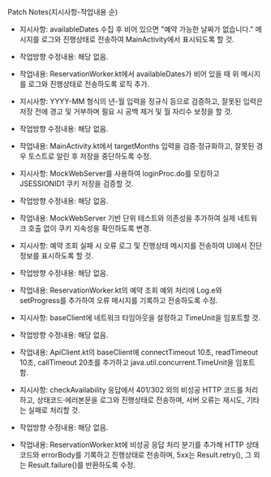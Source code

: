 Patch Notes(지시사항-작업내용 순)

- 지시사항: availableDates 수집 후 비어 있으면 "예약 가능한 날짜가 없습니다." 메시지를 로그와 진행상태로 전송하여 MainActivity에서 표시되도록 할 것.
- 작업방향 수정내용: 해당 없음.
- 작업내용: ReservationWorker.kt에서 availableDates가 비어 있을 때 위 메시지를 로그와 진행상태로 전송하도록 로직 추가.

- 지시사항: YYYY-MM 형식의 년-월 입력을 정규식 등으로 검증하고, 잘못된 입력은 저장 전에 경고 및 거부하며 필요 시 공백 제거 및 월 자리수 보정을 할 것.
- 작업방향 수정내용: 해당 없음.
- 작업내용: MainActivity.kt에서 targetMonths 입력을 검증·정규화하고, 잘못된 경우 토스트로 알린 후 저장을 중단하도록 수정.

- 지시사항: MockWebServer를 사용하여 loginProc.do를 모킹하고 JSESSIONID1 쿠키 저장을 검증할 것.
- 작업방향 수정내용: 해당 없음.
- 작업내용: MockWebServer 기반 단위 테스트와 의존성을 추가하여 실제 네트워크 호출 없이 쿠키 지속성을 확인하도록 변경.

- 지시사항: 예약 조회 실패 시 오류 로그 및 진행상태 메시지를 전송하여 UI에서 진단 정보를 표시하도록 할 것.
- 작업방향 수정내용: 해당 없음.
- 작업내용: ReservationWorker.kt의 예약 조회 예외 처리에 Log.e와 setProgress를 추가하여 오류 메시지를 기록하고 전송하도록 수정.

- 지시사항: baseClient에 네트워크 타임아웃을 설정하고 TimeUnit을 임포트할 것.
- 작업방향 수정내용: 해당 없음.
- 작업내용: ApiClient.kt의 baseClient에 connectTimeout 10초, readTimeout 10초, callTimeout 20초를 추가하고 java.util.concurrent.TimeUnit을 임포트함.

- 지시사항: checkAvailability 응답에서 401/302 외의 비성공 HTTP 코드를 처리하고, 상태코드·에러본문을 로그와 진행상태로 전송하며, 서버 오류는 재시도, 기타는 실패로 처리할 것.
- 작업방향 수정내용: 해당 없음.
- 작업내용: ReservationWorker.kt에 비성공 응답 처리 분기를 추가해 HTTP 상태코드와 errorBody를 기록하고 진행상태로 전송하며, 5xx는 Result.retry(), 그 외는 Result.failure()를 반환하도록 수정.
